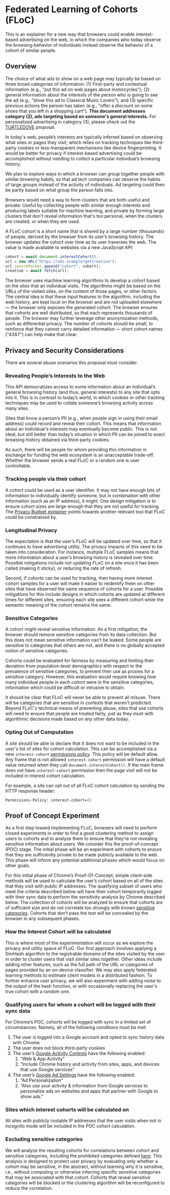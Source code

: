 # Federated Learning of Cohorts (FLoC)
This is an explainer for a new way that browsers could enable interest-based advertising on the web, in which the companies who today observe the browsing behavior of individuals instead observe the behavior of a cohort of similar people.

## Overview

The choice of what ads to show on a web page may typically be based on three broad categories of information: (1) First-party and contextual information (e.g., "put this ad on web pages about motorcycles"); (2) general information about the interests of the person who is going to see the ad (e.g., “show this ad to Classical Music Lovers”); and (3) specific previous actions the person has taken (e.g., "offer a discount on some shoes that you left in a shopping cart"). **This document addresses category (2), ads targeting based on someone's general interests.**  For personalized advertising in category (3), please check out the [TURTLEDOVE](https://github.com/michaelkleber/turtledove) proposal.

  

In today's web, people’s interests are typically inferred based on observing what sites or pages they visit, which relies on tracking techniques like third-party cookies or less-transparent mechanisms like device fingerprinting. It would be better for privacy if interest-based advertising could be accomplished without needing to collect a particular individual’s browsing history.

  

We plan to explore ways in which a browser can group together people with similar browsing habits, so that ad tech companies can observe the habits of large groups instead of the activity of individuals. Ad targeting could then be partly based on what group the person falls into.

  

Browsers would need a way to form clusters that are both useful and private: Useful by collecting people with similar enough interests and producing labels suitable for machine learning, and private by forming large clusters that don't reveal information that's too personal, when the clusters are created, or when they are used.

  

A FLoC cohort is a short name that is shared by a large number (thousands) of people, derived by the browser from its user’s browsing history. The browser updates the cohort over time as its user traverses the web. The value is made available to websites via a new JavaScript API:

```javascript
cohort = await document.interestCohort();
url = new URL("https://ads.example/getCreative");
url.searchParams.append("cohort", cohort);
creative = await fetch(url);
```

The browser uses machine learning algorithms to develop a cohort based on the sites that an individual visits. The algorithms might be based on the URLs of the visited sites, on the content of those pages, or other factors. The central idea is that these input features to the algorithm, including the web history, are kept local on the browser and are not uploaded elsewhere — the browser only exposes the generated cohort. The browser ensures that cohorts are well distributed, so that each represents thousands of people. The browser may further leverage other anonymization methods, such as differential privacy. The number of cohorts should be small, to reinforce that they cannot carry detailed information — short cohort names ("43A7") can help make that clear.

## Privacy and Security Considerations
There are several abuse scenarios this proposal must consider.

### Revealing People’s Interests to the Web
This API democratizes access to some information about an individual’s general browsing history (and thus, general interests) to any site that opts into it. This is in contrast to today’s world, in which cookies or other tracking techniques may be used to collate someone’s browsing activity across many sites.

Sites that know a person’s PII (e.g., when people sign in using their email address) could record and reveal their cohort. This means that information about an individual's interests may eventually become public. This is not ideal, but still better than today’s situation in which PII can be joined to exact browsing history obtained via third-party cookies.

As such, there will be people for whom providing this information in exchange for funding the web ecosystem is an unacceptable trade-off. Whether the browser sends a real FLoC or a random one is user controllable.

### Tracking people via their cohort
A cohort could be used as a user identifier. It may not have enough bits of information to individually identify someone, but in combination with other information (such as an IP address), it might. One design mitigation is to ensure cohort sizes are large enough that they are not useful for tracking. The [Privacy Budget explainer](https://github.com/bslassey/privacy-budget) points towards another relevant tool that FLoC could be constrained by.

### Longitudinal Privacy
The expectation is that the user’s FLoC will be updated over time, so that it continues to have advertising utility. The privacy impacts of this need to be taken into consideration. For instance, multiple FLoC samples means that more information about a user’s browsing history is revealed over time. Possible mitigations include not updating FLoC on a site once it has been called (making it sticky), or reducing the rate of refresh.

Second, if cohorts can be used for tracking, then having more interest cohort samples for a user will make it easier to reidentify them on other sites that have observed the same sequence of cohorts for a user. Possible mitigations for this include designs in which cohorts are updated at different times for different sites, ensuring each site sees a different cohort while the semantic meaning of the cohort remains the same.


### Sensitive Categories
A cohort might reveal sensitive information. As a first mitigation, the browser should remove sensitive categories from its data collection. But this does not mean sensitive information can’t be leaked. Some people are sensitive to categories that others are not, and there is no globally accepted notion of sensitive categories.

Cohorts could be evaluated for fairness by measuring and limiting their deviation from population-level demographics with respect to the prevalence of sensitive categories, to prevent their use as proxies for a sensitive category. However, this evaluation would require knowing how many individual people in each cohort were in the sensitive categories, information which could be difficult or intrusive to obtain.

It should be clear that FLoC will never be able to prevent all misuse. There will be categories that are sensitive in contexts that weren't predicted. Beyond FLoC's technical means of preventing abuse, sites that use cohorts will need to ensure that people are treated fairly, just as they must with algorithmic decisions made based on any other data today.

### Opting Out of Computation
A site should be able to declare that it does not want to be included in the user's list of sites for cohort calculation. This can be accomplished via a new `interest-cohort` [permissions policy](https://www.w3.org/TR/permissions-policy-1/). This policy will be default allow. Any frame that is not allowed `interest-cohort` permission will have a default value returned when they call `document.interestCohort()`. If the main frame does not have `interest-cohort` permission then the page visit will not be included in interest cohort calculation.

For example, a site can opt out of all FLoC cohort calculation by sending the HTTP response header:

```
Permissions-Policy: interest-cohort=()
```

## Proof of Concept Experiment
As a first step toward implementing FLoC, browsers will need to perform closed experiments in order to find a good clustering method to assign users to cohorts and to analyze them to ensure that they’re not revealing sensitive information about users. We consider this the proof-of-concept (POC) stage. The initial phase will be an experiment with cohorts to ensure that they are sufficiently private to be made publicly available to the web. This phase will inform any potential additional phases which would focus on other goals.

For this initial phase of Chrome’s Proof-Of-Concept, simple client-side methods will be used to calculate the user’s cohort based on all of the sites that they visit with public IP addresses. The qualifying subset of users who meet the criteria described below will have their cohort temporarily logged with their sync data to perform the sensitivity analysis by Chrome described below. The collection of cohorts will be analyzed to ensure that cohorts are of sufficient size and do not correlate too strongly with known [sensitive categories](https://support.google.com/adspolicy/answer/143465?hl=en). Cohorts that don’t pass the test will be concealed by the browser in any subsequent phases.

### How the Interest Cohort will be calculated
This is where most of the experimentation will occur as we explore the privacy and utility space of FLoC. Our first approach involves applying a SimHash algorithm to the registrable domains of the sites visited by the user in order to cluster users that visit similar sites together. Other ideas include adding other features, such as the full path of the URL or categories of pages provided by an on-device classifier. We may also apply federated learning methods to estimate client models in a distributed fashion. To further enhance user privacy, we will also experiment with adding noise to the output of the hash function, or with occasionally replacing the user's true cohort with a random one.

### Qualifying users for whom a cohort will be logged with their sync data
For Chrome’s POC, cohorts will be logged with sync in a limited set of circumstances. Namely, all of the following conditions must be met:

1. The user is logged into a Google account and opted to sync history data with Chrome
1. The user does not block third-party cookies
1. The user’s [Google Activity Controls](https://myaccount.google.com/activitycontrols) have the following enabled:
    1. “Web & App Activity”
    1. “Include Chrome history and activity from sites, apps, and devices that use Google services”
1. The user’s [Google Ad Settings](https://adssettings.google.com/) have the following enabled:
    1. “Ad Personalization”
    1. “Also use your activity & information from Google services to personalize ads on websites and apps that partner with Google to show ads.” 

### Sites which interest cohorts will be calculated on
All sites with publicly routable IP addresses that the user visits when not in incognito mode will be included in the POC cohort calculation. 

### Excluding sensitive categories
We will analyze the resulting cohorts for correlations between cohort and sensitive categories, including the prohibited categories defined [here](https://support.google.com/adspolicy/answer/143465?hl=en). This analysis is designed to protect user privacy by evaluating only whether a cohort may be sensitive, in the abstract, without learning why it is sensitive, i.e., without computing or otherwise inferring specific sensitive categories that may be associated with that cohort. Cohorts that reveal sensitive categories will be blocked or the clustering algorithm will be reconfigured to reduce the correlation. 
